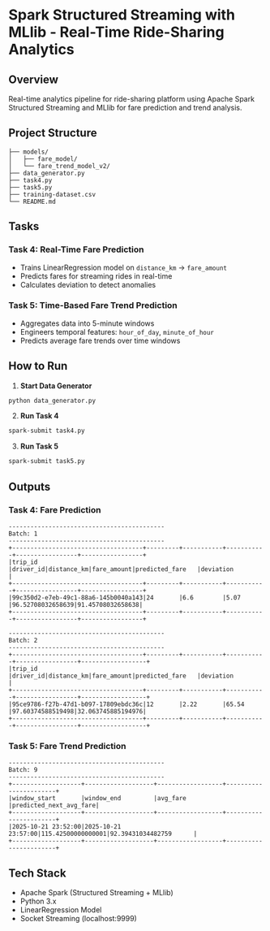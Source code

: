 
# Spark Structured Streaming with MLlib - Real-Time Ride-Sharing Analytics

## Overview
Real-time analytics pipeline for ride-sharing platform using Apache Spark Structured Streaming and MLlib for fare prediction and trend analysis.

## Project Structure
```
├── models/
│   ├── fare_model/
│   └── fare_trend_model_v2/
├── data_generator.py
├── task4.py
├── task5.py
├── training-dataset.csv
└── README.md
```

## Tasks

### Task 4: Real-Time Fare Prediction
- Trains LinearRegression model on `distance_km` → `fare_amount`
- Predicts fares for streaming rides in real-time
- Calculates deviation to detect anomalies

### Task 5: Time-Based Fare Trend Prediction
- Aggregates data into 5-minute windows
- Engineers temporal features: `hour_of_day`, `minute_of_hour`
- Predicts average fare trends over time windows

## How to Run

1. **Start Data Generator**
```bash
python data_generator.py
```

2. **Run Task 4**
```bash
spark-submit task4.py
```

3. **Run Task 5**
```bash
spark-submit task5.py
```

## Outputs

### Task 4: Fare Prediction
```
-------------------------------------------
Batch: 1
-------------------------------------------
+------------------------------------+---------+-----------+-----------+-----------------+-----------------+
|trip_id                             |driver_id|distance_km|fare_amount|predicted_fare   |deviation        |
+------------------------------------+---------+-----------+-----------+-----------------+-----------------+
|99c350d2-e7eb-49c1-88a6-145b0040a143|24       |6.6        |5.07       |96.52708032658639|91.45708032658638|
+------------------------------------+---------+-----------+-----------+-----------------+-----------------+

-------------------------------------------
Batch: 2
-------------------------------------------
+------------------------------------+---------+-----------+-----------+-----------------+------------------+
|trip_id                             |driver_id|distance_km|fare_amount|predicted_fare   |deviation         |
+------------------------------------+---------+-----------+-----------+-----------------+------------------+
|95ce9786-f27b-47d1-b097-17809ebdc36c|12       |2.22       |65.54      |97.60374588519498|32.063745885194976|
+------------------------------------+---------+-----------+-----------+-----------------+------------------+
```

### Task 5: Fare Trend Prediction
```
-------------------------------------------
Batch: 9
-------------------------------------------
+-------------------+-------------------+------------------+-----------------------+
|window_start       |window_end         |avg_fare          |predicted_next_avg_fare|
+-------------------+-------------------+------------------+-----------------------+
|2025-10-21 23:52:00|2025-10-21 23:57:00|115.42500000000001|92.39431034482759      |
+-------------------+-------------------+------------------+-----------------------+
```

## Tech Stack
- Apache Spark (Structured Streaming + MLlib)
- Python 3.x
- LinearRegression Model
- Socket Streaming (localhost:9999)


